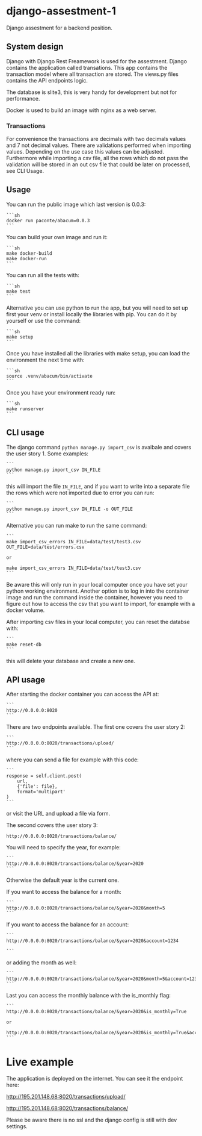 # django-assestment-1
Django assestment for a backend position.

## System design
Django with Django Rest Freamework is used for the assestment.
Django contains the application called transations. This app contains the transaction model where all transaction are stored.
The views.py files contains the API endpoints logic.

The database is slite3, this is very handy for development but not for performance.

Docker is used to build an image with nginx as a web server.

### Transactions
For convenience the transactions are decimals with two decimals values and 7 not decimal values. There are validations performed when importing values.
Depending on the use case this values can be adjusted. Furthermore while importing a csv file, all the rows which do not pass the validation will be stored
in an out csv file that could be later on processed, see CLI Usage.

## Usage
You can run the public image which last version is 0.0.3:

    ```sh
    docker run paconte/abacum=0.0.3
    ```

You can build your own image and run it:

    ```sh
    make docker-build
    make docker-run
    ```

You can run all the tests with:

    ```sh
    make test
    ```

Alternative you can use python to run the app, but you will need to set up first your venv or install locally the libraries with pip.
You can do it by yourself or use the command:

    ```sh
    make setup
    ```

Once you have installed all the libraries with make setup, you can load the environment the next time with:

    ```sh
    source .venv/abacum/bin/activate
    ```

Once you have your environment ready run:

    ```sh
    make runserver
    ```

## CLI usage

The django command `python manage.py import_csv` is avaibale and covers the user story 1. Some examples:

    ```
    python manage.py import_csv IN_FILE
    ```

this will import the file `IN_FILE`, and if you want to write into a separate file the rows which were not imported due to error you can run:

    ```
    python manage.py import_csv IN_FILE -o OUT_FILE
    ```

Alternative you can run make to run the same command:


    ```
    make import_csv_errors IN_FILE=data/test/test3.csv OUT_FILE=data/test/errors.csv

    or

    make import_csv_errors IN_FILE=data/test/test3.csv
    ```

Be aware this will only run in your local computer once you have set your python working environment. Another option is to log in into the container image and run the command inside the container, however you need to figure out how to access the csv that you want to import, for example with a docker volume.

After importing csv files in your local computer, you can reset the databse with:

    ```
    make reset-db
    ```

this will delete your database and create a new one.

## API usage
After starting the docker container you can access the API at:

    ```
    http://0.0.0.0:8020
    ```

There are two endpoints available. The first one covers the user story 2:

    ```
    http://0.0.0.0:8020/transactions/upload/
    ```

where you can send a file for example with this code:

    ```
    response = self.client.post(
        url,
        {'file': file},
        format='multipart'
    )
    ```

or visit the URL and upload a file via form.


The second covers tthe user story 3:

    http://0.0.0.0:8020/transactions/balance/


You will need to specify the year, for example:

    ```
    http://0.0.0.0:8020/transactions/balance/&year=2020
    ```
Otherwise the default year is the current one.


If you want to access the balance for a month:

    ```
    http://0.0.0.0:8020/transactions/balance/&year=2020&month=5
    ```

If you want to access the balance for an account:

    ```
    http://0.0.0.0:8020/transactions/balance/&year=2020&account=1234

    ```
or adding the month as well:

    ```
    http://0.0.0.0:8020/transactions/balance/&year=2020&month=5&account=1234
    ```

Last you can access the monthly balance with the is_monthly flag:

    ```
    http://0.0.0.0:8020/transactions/balance/&year=2020&is_monthly=True

    or

    http://0.0.0.0:8020/transactions/balance/&year=2020&is_monthly=True&account=1234
    ```

# Live example
The application is deployed on the internet. You can see it the endpoint here:

http://195.201.148.68:8020/transactions/upload/

http://195.201.148.68:8020/transactions/balance/

Please be aware there is no ssl and the django config is still with dev settings.